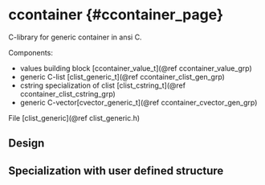 ccontainer         {#ccontainer_page}
==========

C-library for generic container in ansi C.

Components:
- values building block [ccontainer_value_t](@ref ccontainer_value_grp)
- generic C-list [clist_generic_t](@ref ccontainer_clist_gen_grp)
- cstring specialization of clist [clist_cstring_t](@ref ccontainer_clist_cstring_grp)
- generic C-vector[cvector_generic_t](@ref ccontainer_cvector_gen_grp)

File [clist_generic](@ref clist_generic.h)

## Design


## Specialization with user defined structure






